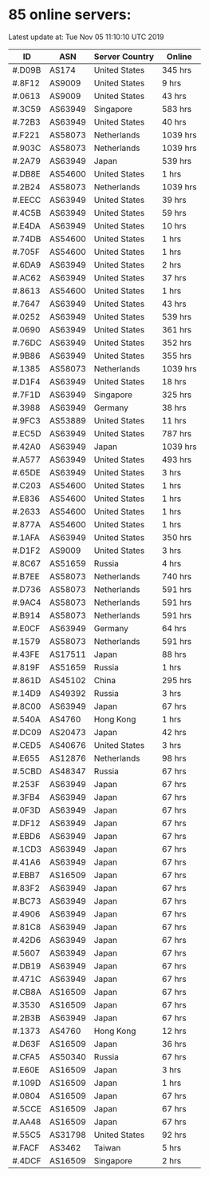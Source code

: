 # 85 online servers:

Latest update at: Tue Nov 05 11:10:10 UTC 2019

| ID | ASN | Server Country | Online |
| -- | --- | -------------- | ------ |
| #.D09B | AS174 | United States | 345 hrs |
| #.8F12 | AS9009 | United States | 9 hrs |
| #.0613 | AS9009 | United States | 43 hrs |
| #.3C59 | AS63949 | Singapore | 583 hrs |
| #.72B3 | AS63949 | United States | 40 hrs |
| #.F221 | AS58073 | Netherlands | 1039 hrs |
| #.903C | AS58073 | Netherlands | 1039 hrs |
| #.2A79 | AS63949 | Japan | 539 hrs |
| #.DB8E | AS54600 | United States | 1 hrs |
| #.2B24 | AS58073 | Netherlands | 1039 hrs |
| #.EECC | AS63949 | United States | 39 hrs |
| #.4C5B | AS63949 | United States | 59 hrs |
| #.E4DA | AS63949 | United States | 10 hrs |
| #.74DB | AS54600 | United States | 1 hrs |
| #.705F | AS54600 | United States | 1 hrs |
| #.6DA9 | AS63949 | United States | 2 hrs |
| #.AC62 | AS63949 | United States | 37 hrs |
| #.8613 | AS54600 | United States | 1 hrs |
| #.7647 | AS63949 | United States | 43 hrs |
| #.0252 | AS63949 | United States | 539 hrs |
| #.0690 | AS63949 | United States | 361 hrs |
| #.76DC | AS63949 | United States | 352 hrs |
| #.9B86 | AS63949 | United States | 355 hrs |
| #.1385 | AS58073 | Netherlands | 1039 hrs |
| #.D1F4 | AS63949 | United States | 18 hrs |
| #.7F1D | AS63949 | Singapore | 325 hrs |
| #.3988 | AS63949 | Germany | 38 hrs |
| #.9FC3 | AS53889 | United States | 11 hrs |
| #.EC5D | AS63949 | United States | 787 hrs |
| #.42A0 | AS63949 | Japan | 1039 hrs |
| #.A577 | AS63949 | United States | 493 hrs |
| #.65DE | AS63949 | United States | 3 hrs |
| #.C203 | AS54600 | United States | 1 hrs |
| #.E836 | AS54600 | United States | 1 hrs |
| #.2633 | AS54600 | United States | 1 hrs |
| #.877A | AS54600 | United States | 1 hrs |
| #.1AFA | AS63949 | United States | 350 hrs |
| #.D1F2 | AS9009 | United States | 3 hrs |
| #.8C67 | AS51659 | Russia | 4 hrs |
| #.B7EE | AS58073 | Netherlands | 740 hrs |
| #.D736 | AS58073 | Netherlands | 591 hrs |
| #.9AC4 | AS58073 | Netherlands | 591 hrs |
| #.B914 | AS58073 | Netherlands | 591 hrs |
| #.E0CF | AS63949 | Germany | 64 hrs |
| #.1579 | AS58073 | Netherlands | 591 hrs |
| #.43FE | AS17511 | Japan | 88 hrs |
| #.819F | AS51659 | Russia | 1 hrs |
| #.861D | AS45102 | China | 295 hrs |
| #.14D9 | AS49392 | Russia | 3 hrs |
| #.8C00 | AS63949 | Japan | 67 hrs |
| #.540A | AS4760 | Hong Kong | 1 hrs |
| #.DC09 | AS20473 | Japan | 42 hrs |
| #.CED5 | AS40676 | United States | 3 hrs |
| #.E655 | AS12876 | Netherlands | 98 hrs |
| #.5CBD | AS48347 | Russia | 67 hrs |
| #.253F | AS63949 | Japan | 67 hrs |
| #.3FB4 | AS63949 | Japan | 67 hrs |
| #.0F3D | AS63949 | Japan | 67 hrs |
| #.DF12 | AS63949 | Japan | 67 hrs |
| #.EBD6 | AS63949 | Japan | 67 hrs |
| #.1CD3 | AS63949 | Japan | 67 hrs |
| #.41A6 | AS63949 | Japan | 67 hrs |
| #.EBB7 | AS16509 | Japan | 67 hrs |
| #.83F2 | AS63949 | Japan | 67 hrs |
| #.BC73 | AS63949 | Japan | 67 hrs |
| #.4906 | AS63949 | Japan | 67 hrs |
| #.81C8 | AS63949 | Japan | 67 hrs |
| #.42D6 | AS63949 | Japan | 67 hrs |
| #.5607 | AS63949 | Japan | 67 hrs |
| #.DB19 | AS63949 | Japan | 67 hrs |
| #.471C | AS63949 | Japan | 67 hrs |
| #.CB8A | AS16509 | Japan | 67 hrs |
| #.3530 | AS16509 | Japan | 67 hrs |
| #.2B3B | AS63949 | Japan | 67 hrs |
| #.1373 | AS4760 | Hong Kong | 12 hrs |
| #.D63F | AS16509 | Japan | 36 hrs |
| #.CFA5 | AS50340 | Russia | 67 hrs |
| #.E60E | AS16509 | Japan | 3 hrs |
| #.109D | AS16509 | Japan | 1 hrs |
| #.0804 | AS16509 | Japan | 67 hrs |
| #.5CCE | AS16509 | Japan | 67 hrs |
| #.AA48 | AS16509 | Japan | 67 hrs |
| #.55C5 | AS31798 | United States | 92 hrs |
| #.FACF | AS3462 | Taiwan | 5 hrs |
| #.4DCF | AS16509 | Singapore | 2 hrs |


